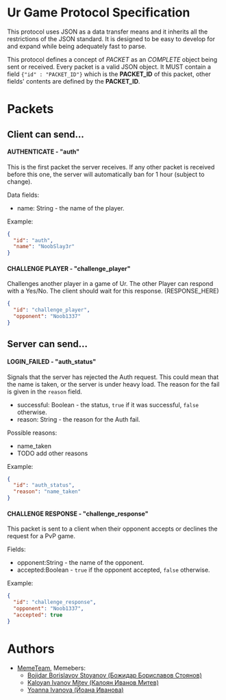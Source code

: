 # Ur Game Protocol Specification

This protocol uses JSON as a data transfer means and it inherits
all the restrictions of the JSON standard. It is designed to be
easy to develop for and expand while being adequately fast to parse.

This protocol defines a concept of _PACKET_ as an _COMPLETE_ object being
sent or received. Every packet is a valid JSON object. It MUST contain
a field `{"id" : "PACKET_ID"}` which is the **PACKET_ID** of this packet, other
fields' contents are defined by the **PACKET_ID**.

# Packets
## Client can send...
#### AUTHENTICATE - "auth"

This is the first packet the server receives. If any other packet is received before this one, the server will automatically ban for 1 hour (subject to change).

Data fields:
* name: String - the name of the player.

Example:
```json
{
  "id": "auth",
  "name": "NoobSlay3r"
}
```


#### CHALLENGE PLAYER - "challenge_player"
Challenges another player in a game of Ur.
The other Player can respond with a Yes/No. The client should wait for this response. (RESPONSE_HERE)
```json
{
  "id": "challenge_player",
  "opponent": "Noob1337"
}
```
## Server can send...

#### LOGIN_FAILED - "auth_status"
Signals that the server has rejected the Auth request.
This could mean that the name is taken, or the server is under heavy load.
The reason for the fail is given in the `reason` field.

* successful: Boolean - the status, `true` if it was successful, `false` otherwise.
* reason: String - the reason for the Auth fail.

Possible reasons:
* name_taken
* TODO add other reasons

Example:

```json
{
  "id": "auth_status",
  "reason": "name_taken"
}
```
#### CHALLENGE RESPONSE - "challenge_response"
This packet is sent to a client when their opponent accepts or declines the request for a PvP game.

Fields:
* opponent:String - the name of the opponent.
* accepted:Boolean - `true` if the opponent accepted, `false` otherwise.

Example:
```json
{
  "id": "challenge_response",
  "opponent": "Noob1337",
  "accepted": true
}
```


# Authors
* [MemeTeam](mailto://memeteam1997@gmail.com), Memebers:
    * [Bojidar Borislavov Stoyanov (Божидар Бориславов Стоянов)](mailto://glav0r3zzz4@gmail.com)
    * [Kaloyan Ivanov Mitev (Калоян Иванов Митев)](http://todo.com)
    * [Yoanna Ivanova (Йоана Иванова)](http://todo.com)

